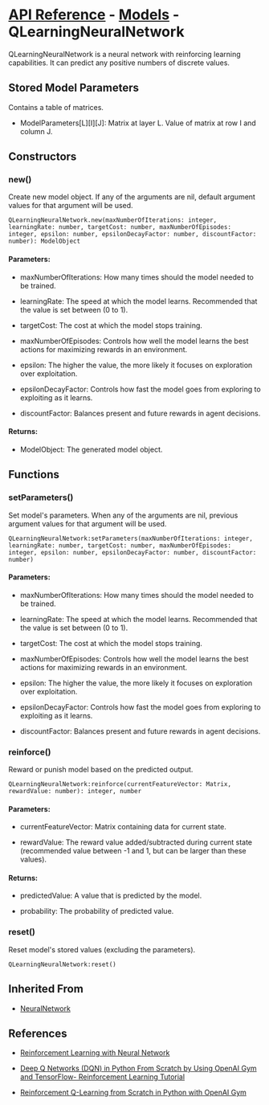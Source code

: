 # [API Reference](../../API.md) - [Models](../Models.md) - QLearningNeuralNetwork

QLearningNeuralNetwork is a neural network with reinforcing learning capabilities. It can predict any positive numbers of discrete values.

## Stored Model Parameters

Contains a table of matrices.  

* ModelParameters[L][I][J]: Matrix at layer L. Value of matrix at row I and column J.

## Constructors

### new()

Create new model object. If any of the arguments are nil, default argument values for that argument will be used.

```
QLearningNeuralNetwork.new(maxNumberOfIterations: integer, learningRate: number, targetCost: number, maxNumberOfEpisodes: integer, epsilon: number, epsilonDecayFactor: number, discountFactor: number): ModelObject
```

#### Parameters:

* maxNumberOfIterations: How many times should the model needed to be trained.

* learningRate: The speed at which the model learns. Recommended that the value is set between (0 to 1).

* targetCost: The cost at which the model stops training.

* maxNumberOfEpisodes: Controls how well the model learns the best actions for maximizing rewards in an environment.

* epsilon: The higher the value, the more likely it focuses on exploration over exploitation.

* epsilonDecayFactor: Controls how fast the model goes from exploring to exploiting as it learns.

* discountFactor: Balances present and future rewards in agent decisions.

#### Returns:

* ModelObject: The generated model object.

## Functions

### setParameters()

Set model's parameters. When any of the arguments are nil, previous argument values for that argument will be used.

```
QLearningNeuralNetwork:setParameters(maxNumberOfIterations: integer, learningRate: number, targetCost: number, maxNumberOfEpisodes: integer, epsilon: number, epsilonDecayFactor: number, discountFactor: number)
```

#### Parameters:

* maxNumberOfIterations: How many times should the model needed to be trained.

* learningRate: The speed at which the model learns. Recommended that the value is set between (0 to 1).

* targetCost: The cost at which the model stops training.

* maxNumberOfEpisodes: Controls how well the model learns the best actions for maximizing rewards in an environment.

* epsilon: The higher the value, the more likely it focuses on exploration over exploitation.

* epsilonDecayFactor: Controls how fast the model goes from exploring to exploiting as it learns.

* discountFactor: Balances present and future rewards in agent decisions.

### reinforce()

Reward or punish model based on the predicted output.

```
QLearningNeuralNetwork:reinforce(currentFeatureVector: Matrix, rewardValue: number): integer, number
```

#### Parameters:

* currentFeatureVector: Matrix containing data for current state.

* rewardValue: The reward value added/subtracted during current state (recommended value between -1 and 1, but can be larger than these values). 

#### Returns:

* predictedValue: A value that is predicted by the model.

* probability: The probability of predicted value.

### reset()

Reset model's stored values (excluding the parameters).

```
QLearningNeuralNetwork:reset()
```

## Inherited From

* [NeuralNetwork](NeuralNetwork.md)

## References

* [Reinforcement Learning with Neural Network](https://www.baeldung.com/cs/reinforcement-learning-neural-network)

* [Deep Q Networks (DQN) in Python From Scratch by Using OpenAI Gym and TensorFlow- Reinforcement Learning Tutorial](https://aleksandarhaber.com/deep-q-networks-dqn-in-python-from-scratch-by-using-openai-gym-and-tensorflow-reinforcement-learning-tutorial/)

* [Reinforcement Q-Learning from Scratch in Python with OpenAI Gym](https://www.learndatasci.com/tutorials/reinforcement-q-learning-scratch-python-openai-gym/)
